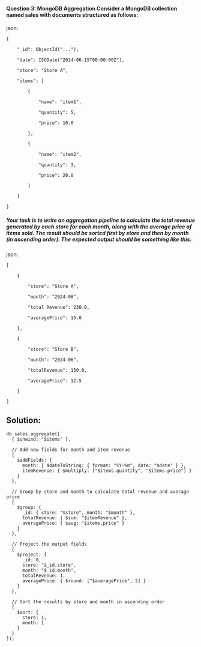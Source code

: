 #### Question 3: MongoDB Aggregation Consider a MongoDB collection named sales with documents structured as follows:
json:
```
{

    "_id": ObjectId("..."),

    "date": ISODate("2024-06-15T00:00:00Z"),

    "store": "Store A",

    "items": [

        {

            "name": "item1",

            "quantity": 5,

            "price": 10.0

        },

        {

            "name": "item2",

            "quantity": 3,

            "price": 20.0

        }

    ]

}
```
##### Your task is to write an aggregation pipeline to calculate the total revenue generated by each store for each month, along with the average price of items sold. The result should be sorted first by store and then by month (in ascending order). The expected output should be something like this:

json:
```
[

    {

        "store": "Store A",

        "month": "2024-06",

        "total Revenue": 230.0,

        "averagePrice": 15.0

    },

    {

        "store": "Store B",

        "month": "2024-06",

        "totalRevenue": 150.0,

        "averagePrice": 12.5

    }

]
```
## Solution:

```
db.sales.aggregate([
  { $unwind: "$items" },

  // Add new fields for month and item revenue
  {
    $addFields: {
      month: { $dateToString: { format: "%Y-%m", date: "$date" } },
      itemRevenue: { $multiply: ["$items.quantity", "$items.price"] }
    }
  },

  // Group by store and month to calculate total revenue and average price
  {
    $group: {
      _id: { store: "$store", month: "$month" },
      totalRevenue: { $sum: "$itemRevenue" }, 
      averagePrice: { $avg: "$items.price" }  
    }
  },

  // Project the output fields
  {
    $project: {
      _id: 0,                      
      store: "$_id.store",          
      month: "$_id.month",          
      totalRevenue: 1,              
      averagePrice: { $round: ["$averagePrice", 2] }
    }
  },

  // Sort the results by store and month in ascending order
  {
    $sort: {
      store: 1,  
      month: 1    
    }
  }
]);
```
